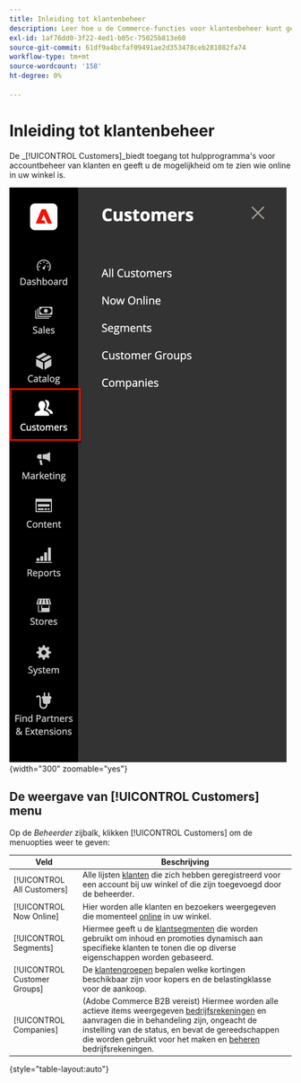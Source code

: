 ```yaml
---
title: Inleiding tot klantenbeheer
description: Leer hoe u de Commerce-functies voor klantenbeheer kunt gebruiken om de klantervaring voor uw winkel te verbeteren.
exl-id: 1af76dd0-3f22-4ed1-b05c-75025b813e60
source-git-commit: 61df9a4bcfaf09491ae2d353478ceb281082fa74
workflow-type: tm+mt
source-wordcount: '158'
ht-degree: 0%

---
```


# Inleiding tot klantenbeheer

De _[!UICONTROL Customers]_biedt toegang tot hulpprogramma&#39;s voor accountbeheer van klanten en geeft u de mogelijkheid om te zien wie online in uw winkel is.

![Het menu Klanten](assets/admin-menu-customers.png){width="300" zoomable="yes"}

## De weergave van [!UICONTROL Customers] menu

Op de _Beheerder_ zijbalk, klikken [!UICONTROL Customers] om de menuopties weer te geven:

| Veld | Beschrijving |
|---|---|
| [!UICONTROL All Customers] | Alle lijsten [klanten](../customers/customers-all.md) die zich hebben geregistreerd voor een account bij uw winkel of die zijn toegevoegd door de beheerder. |
| [!UICONTROL Now Online] | Hier worden alle klanten en bezoekers weergegeven die momenteel [online](../customers/now-online.md) in uw winkel. |
| [!UICONTROL Segments] | Hiermee geeft u de [klantsegmenten](../customers/customer-segments.md) die worden gebruikt om inhoud en promoties dynamisch aan specifieke klanten te tonen die op diverse eigenschappen worden gebaseerd. |
| [!UICONTROL Customer Groups] | De [klantengroepen](../customers/customer-groups.md) bepalen welke kortingen beschikbaar zijn voor kopers en de belastingklasse voor de aankoop. |
| [!UICONTROL Companies] | (Adobe Commerce B2B vereist) Hiermee worden alle actieve items weergegeven [bedrijfsrekeningen](../b2b/account-companies.md) en aanvragen die in behandeling zijn, ongeacht de instelling van de status, en bevat de gereedschappen die worden gebruikt voor het maken en [beheren](../b2b/account-company-manage.md) bedrijfsrekeningen. |

{style="table-layout:auto"}
